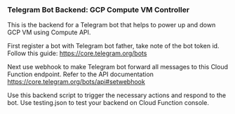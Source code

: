 ### Telegram Bot Backend: GCP Compute VM Controller
 
This is the backend for a Telegram bot that helps to power up and down GCP VM using Compute API.

First register a bot with Telegram bot father, take note of the bot token id.  Follow this guide: https://core.telegram.org/bots

Next use webhook to make Telegram bot forward all messages to this Cloud Function endpoint. Refer to the API documentation https://core.telegram.org/bots/api#setwebhook

Use this backend script to trigger the necessary actions and respond to the bot. Use testing.json to test your backend on Cloud Function console.
